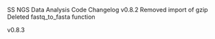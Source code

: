 SS NGS Data Analysis Code Changelog
v0.8.2
Removed import of gzip
Deleted fastq_to_fasta function

v0.8.3
